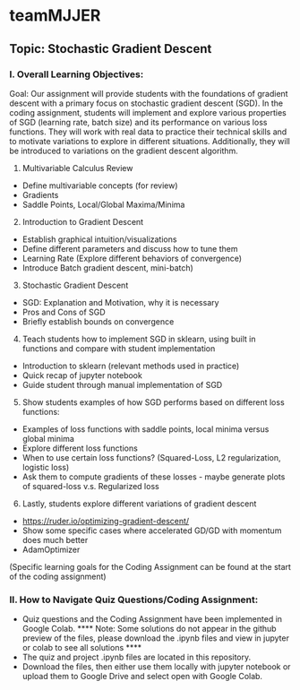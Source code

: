 # teamMJJER
## Topic: Stochastic Gradient Descent

### I. Overall Learning Objectives:

Goal: Our assignment will provide students with the foundations of gradient descent with a primary focus on stochastic gradient descent (SGD). In the coding assignment, students will implement and explore various properties of SGD (learning rate, batch size) and its performance on various loss functions. They will work with real data to practice their technical skills and to motivate variations to explore in different situations. Additionally, they will be introduced to variations on the gradient descent algorithm.

1. Multivariable Calculus Review
- Define multivariable concepts (for review) 
- Gradients
- Saddle Points, Local/Global Maxima/Minima

2. Introduction to Gradient Descent
- Establish graphical intuition/visualizations
- Define different parameters and discuss how to tune them
- Learning Rate (Explore different behaviors of convergence)
- Introduce Batch gradient descent, mini-batch)

3. Stochastic Gradient Descent
- SGD: Explanation and Motivation, why it is necessary
- Pros and Cons of SGD
- Briefly establish bounds on convergence

4. Teach students how to implement SGD in sklearn, using built in functions and compare with student implementation
- Introduction to sklearn (relevant methods used in practice)
- Quick recap of jupyter notebook
- Guide student through manual implementation of SGD

5. Show students examples of how SGD performs based on different loss functions:
- Examples of loss functions with saddle points, local minima versus global minima
- Explore different loss functions 
- When to use certain loss functions? (Squared-Loss, L2 regularization, logistic loss)
- Ask them to compute gradients of these losses - maybe generate plots of squared-loss v.s. Regularized loss

6. Lastly, students explore different variations of gradient descent
- https://ruder.io/optimizing-gradient-descent/
- Show some specific cases where accelerated GD/GD with momentum does much better
- AdamOptimizer


(Specific learning goals for the Coding Assignment can be found at the start of the coding assignment)

### II. How to Navigate Quiz Questions/Coding Assignment:
- Quiz questions and the Coding Assignment have been implemented in Google Colab.
**** Note: Some solutions do not appear in the github preview of the files, please download the .ipynb files and view in jupyter or colab to see all solutions ****
- The quiz and project .ipynb files are located in this repository.
- Download the files, then either use them locally with jupyter notebook or upload them to Google Drive and select open with Google Colab.
